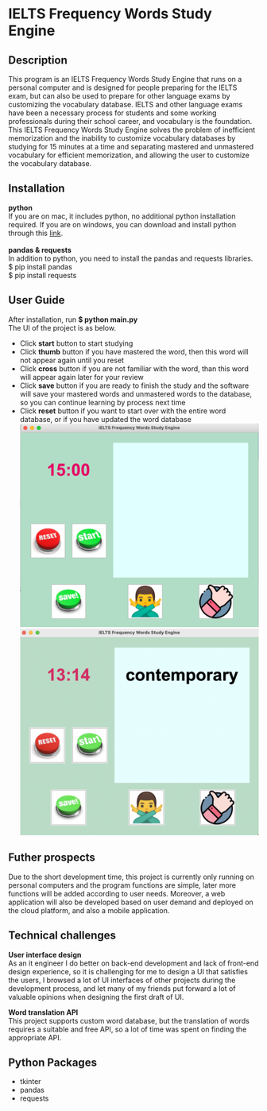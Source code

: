 # IELTS Frequency Words Study Engine
## Description
This program is an IELTS Frequency Words Study Engine that runs on a personal computer and is designed for people preparing for the IELTS exam, but can also be used to prepare for other language exams by customizing the vocabulary database. IELTS and other language exams have been a necessary process for students and some working professionals during their school career, and vocabulary is the foundation. This IELTS Frequency Words Study Engine solves the problem of inefficient memorization and the inability to customize vocabulary databases by studying for 15 minutes at a time and separating mastered and unmastered vocabulary for efficient memorization, and allowing the user to customize the vocabulary database.<br>

## Installation
**python** <br>
If you are on mac, it includes python, no additional python installation required. 
If you are on windows, you can download and install python through this [link](https://www.python.org/downloads/).<br><br>
**pandas & requests**<br>
In addition to python, you need to install the pandas and requests libraries.<br>
$ pip install pandas<br>
$ pip install requests

## User Guide
After installation, run **$ python main.py** <br>
The UI of the project is as below.<br>
- Click **start** button to start studying <br>
- Click **thumb** button if you have mastered the word, then this word will not appear again until you reset <br>
- Click **cross** button if you are not familiar with the word, than this word will appear again later for your review <br>
- Click **save** button if you are ready to finish the study and the software will save your mastered words and unmastered words to the database, so you can continue learning by process next time <br>
- Click **reset** button if you want to start over with the entire word database, or if you have updated the word database <br>
<img src="/images/UI.png" width="600"><br>
<img src="/images/UI2.png" width="600"><br>

## Futher prospects
Due to the short development time, this project is currently only running on personal computers and the program functions are simple, later more functions will be added according to user needs. Moreover, a web application will also be developed based on user demand and deployed on the cloud platform, and also a mobile application.

## Technical challenges
**User interface design** <br>
As an it engineer I do better on back-end development and lack of front-end design experience, so it is challenging for me to design a UI that satisfies the users, I browsed a lot of UI interfaces of other projects during the development process, and let many of my friends put forward a lot of valuable opinions when designing the first draft of UI.

**Word translation API** <br>
This project supports custom word database, but the translation of words requires a suitable and free API, so a lot of time was spent on finding the appropriate API.

## Python Packages
- tkinter <br>
- pandas <br>
- requests <br>

